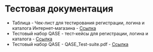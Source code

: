 # Тестовая документация
- Таблица - Чек-лист для тестирования регистрации, логина и каталога Интернет-магазина - [Ссылка](https://docs.google.com/spreadsheets/d/1mXZxTQBOqMj2sjD-dfsa1Y07XuijLwZzCLbpX0X72Do/edit?usp=sharing)
- Тестовый набор QASE - тест-кейсы для регистрации, логина и каталога - [Ссылка](https://app.qase.io/project/G9?author=276)
- Тестовый набор QASE - QASE_Test-suite.pdf - [Ссылка](G9-2024-12-19_QASE_Test-suite.pdf)

